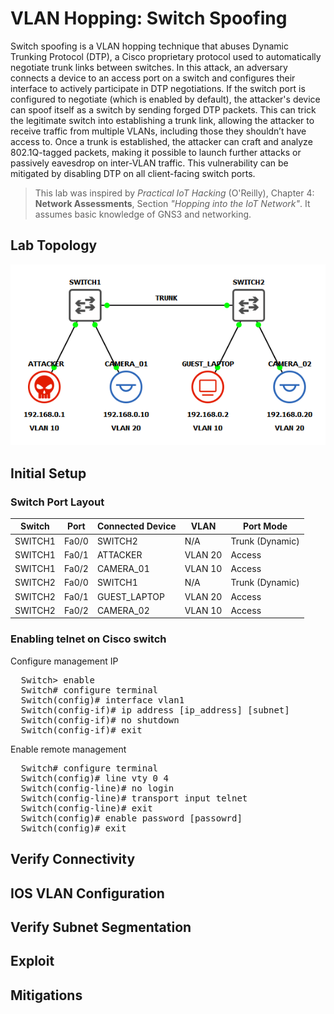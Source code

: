 # VLAN Hopping: Switch Spoofing
Switch spoofing is a VLAN hopping technique that abuses Dynamic Trunking Protocol (DTP), a Cisco proprietary protocol used to automatically negotiate trunk links between switches. In this attack, an adversary connects a device to an access port on a switch and configures their interface to actively participate in DTP negotiations. If the switch port is configured to negotiate (which is enabled by default), the attacker's device can spoof itself as a switch by sending forged DTP packets. This can trick the legitimate switch into establishing a trunk link, allowing the attacker to receive traffic from multiple VLANs, including those they shouldn’t have access to. Once a trunk is established, the attacker can craft and analyze 802.1Q-tagged packets, making it possible to launch further attacks or passively eavesdrop on inter-VLAN traffic. This vulnerability can be mitigated by disabling DTP on all client-facing switch ports.

> This lab was inspired by *Practical IoT Hacking* (O'Reilly), Chapter 4: **Network Assessments**, Section *"Hopping into the IoT Network"*. It assumes basic knowledge of GNS3 and networking.

## Lab Topology
![](assets/lab-topo.png)

## Initial Setup
### Switch Port Layout
| Switch  | Port  | Connected Device | VLAN    | Port Mode       |
|---------|-------|------------------|---------|-----------------|
| SWITCH1 | Fa0/0 | SWITCH2          | N/A     | Trunk (Dynamic) |
| SWITCH1 | Fa0/1 | ATTACKER         | VLAN 20 | Access          |
| SWITCH1 | Fa0/2 | CAMERA_01        | VLAN 10 | Access          |
| SWITCH2 | Fa0/0 | SWITCH1          | N/A     | Trunk (Dynamic) |
| SWITCH2 | Fa0/1 | GUEST_LAPTOP     | VLAN 20 | Access          |
| SWITCH2 | Fa0/2 | CAMERA_02        | VLAN 10 | Access          |

### Enabling telnet on Cisco switch
Configure management IP
<pre>
  Switch> enable
  Switch# configure terminal
  Switch(config)# interface vlan1
  Switch(config-if)# ip address [ip_address] [subnet]
  Switch(config-if)# no shutdown
  Switch(config-if)# exit
</pre>

Enable remote management
<pre>
  Switch# configure terminal
  Switch(config)# line vty 0 4
  Switch(config-line)# no login
  Switch(config-line)# transport input telnet
  Switch(config-line)# exit
  Switch(config)# enable password [passowrd]
  Switch(config)# exit
</pre>

## Verify Connectivity

## IOS VLAN Configuration

## Verify Subnet Segmentation

## Exploit

## Mitigations
